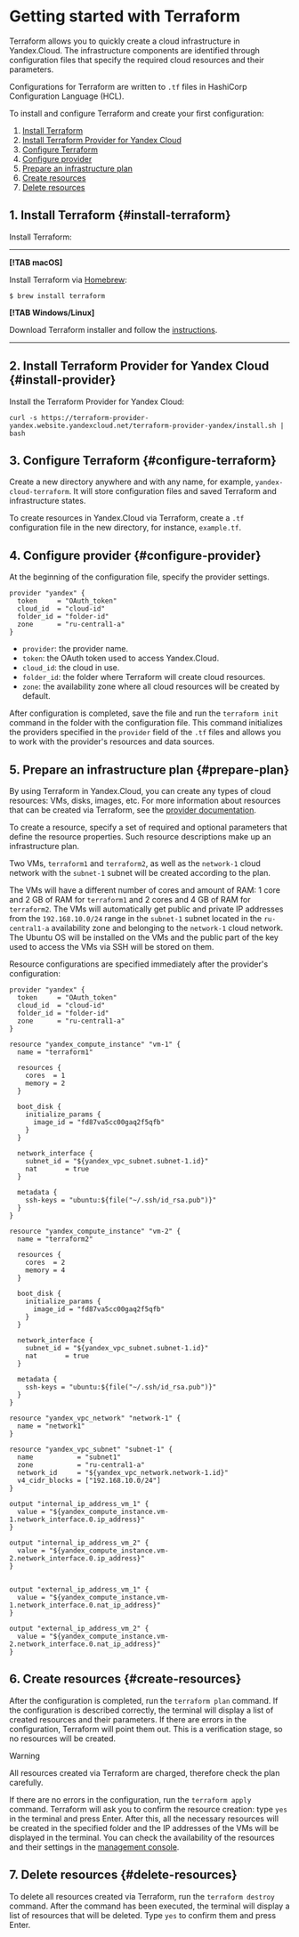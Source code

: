 # Getting started with Terraform

Terraform allows you to quickly create a cloud infrastructure in Yandex.Cloud. The infrastructure components are identified through configuration files that specify the required cloud resources and their parameters.

Configurations for Terraform are written to `.tf` files in HashiCorp Configuration Language (HCL).

To install and configure Terraform and create your first configuration:

1. [Install Terraform](#install-terraform)
1. [Install Terraform Provider for Yandex Cloud](#install-provider)
1. [Configure Terraform ](#configure-terraform)
1. [Configure provider](#configure-provider)
1. [Prepare an infrastructure plan](#prepare-plan)
1. [Create resources](#create-resources)
1. [Delete resources](#delete-resources)

## 1. Install Terraform {#install-terraform}

Install Terraform:

---

**[!TAB macOS]**

Install Terraform via [Homebrew](https://brew.sh):

```
$ brew install terraform
```

**[!TAB Windows/Linux]**

Download Terraform installer and follow the [instructions](https://www.terraform.io/intro/getting-started/install.html).

---

## 2. Install Terraform Provider for Yandex Cloud {#install-provider}

Install the Terraform Provider for Yandex Cloud:

```
curl -s https://terraform-provider-yandex.website.yandexcloud.net/terraform-provider-yandex/install.sh | bash
```

## 3. Configure Terraform {#configure-terraform}

Create a new directory anywhere and with any name, for example, `yandex-cloud-terraform`. It will store configuration files and saved Terraform and infrastructure states.

To create resources in Yandex.Cloud via Terraform, create a `.tf` configuration file in the new directory, for instance, `example.tf`.

## 4. Configure provider {#configure-provider}

At the beginning of the configuration file, specify the provider settings.

~~~
provider "yandex" {
  token     = "OAuth_token"
  cloud_id  = "cloud-id"
  folder_id = "folder-id"
  zone      = "ru-central1-a"
}
~~~

* `provider`: the provider name.
* `token`: the OAuth token used to access Yandex.Cloud.
* `cloud_id`: the cloud in use.
* `folder_id`: the folder where Terraform will create cloud resources.
* `zone`: the availability zone where all cloud resources will be created by default.

After configuration is completed, save the file and run the `terraform init` command in the folder with the configuration file. This command initializes the providers specified in the `provider` field of the `.tf` files and allows you to work with the provider's resources and data sources.

## 5. Prepare an infrastructure plan {#prepare-plan}

By using Terraform in Yandex.Cloud, you can create any types of cloud resources: VMs, disks, images, etc. For more information about resources that can be created via Terraform, see the [provider documentation](https://www.terraform.io/docs/providers/yandex/index.html).

To create a resource, specify a set of required and optional parameters that define the resource properties. Such resource descriptions make up an infrastructure plan.

Two VMs, `terraform1` and `terraform2`, as well as the `network-1` cloud network with the `subnet-1` subnet will be created according to the plan.

The VMs will have a different number of cores and amount of RAM: 1 core and 2 GB of RAM for `terraform1` and 2 cores and 4 GB of RAM for `terraform2`. The VMs will automatically get public and private IP addresses from the `192.168.10.0/24` range in the `subnet-1` subnet located in the `ru-central1-a` availability zone and belonging to the `network-1` cloud network. The Ubuntu OS will be installed on the VMs and the public part of the key used to access the VMs via SSH will be stored on them.

Resource configurations are specified immediately after the provider's configuration:

~~~
provider "yandex" {
  token     = "OAuth_token"
  cloud_id  = "cloud-id"
  folder_id = "folder-id"
  zone      = "ru-central1-a"
}

resource "yandex_compute_instance" "vm-1" {
  name = "terraform1"

  resources {
    cores  = 1
    memory = 2
  }

  boot_disk {
    initialize_params {
      image_id = "fd87va5cc00gaq2f5qfb"
    }
  }

  network_interface {
    subnet_id = "${yandex_vpc_subnet.subnet-1.id}"
    nat       = true
  }

  metadata {
    ssh-keys = "ubuntu:${file("~/.ssh/id_rsa.pub")}"
  }
}

resource "yandex_compute_instance" "vm-2" {
  name = "terraform2"

  resources {
    cores  = 2
    memory = 4
  }

  boot_disk {
    initialize_params {
      image_id = "fd87va5cc00gaq2f5qfb"
    }
  }

  network_interface {
    subnet_id = "${yandex_vpc_subnet.subnet-1.id}"
    nat       = true
  }

  metadata {
    ssh-keys = "ubuntu:${file("~/.ssh/id_rsa.pub")}"
  }
}

resource "yandex_vpc_network" "network-1" {
  name = "network1"
}

resource "yandex_vpc_subnet" "subnet-1" {
  name           = "subnet1"
  zone           = "ru-central1-a"
  network_id     = "${yandex_vpc_network.network-1.id}"
  v4_cidr_blocks = ["192.168.10.0/24"]
}

output "internal_ip_address_vm_1" {
  value = "${yandex_compute_instance.vm-1.network_interface.0.ip_address}"
}

output "internal_ip_address_vm_2" {
  value = "${yandex_compute_instance.vm-2.network_interface.0.ip_address}"
}


output "external_ip_address_vm_1" {
  value = "${yandex_compute_instance.vm-1.network_interface.0.nat_ip_address}"
}

output "external_ip_address_vm_2" {
  value = "${yandex_compute_instance.vm-2.network_interface.0.nat_ip_address}"
}
~~~

## 6. Create resources {#create-resources}

After the configuration is completed, run the `terraform plan` command. If the configuration is described correctly, the terminal will display a list of created resources and their parameters. If there are errors in the configuration, Terraform will point them out. This is a verification stage, so no resources will be created.

> [!WARNING]
>
>All resources created via Terraform are charged, therefore check the plan carefully.
>

If there are no errors in the configuration, run the `terraform apply` command. Terraform will ask you to confirm the resource creation: type `yes` in the terminal and press Enter. After this, all the necessary resources will be created in the specified folder and the IP addresses of the VMs will be displayed in the terminal. You can check the availability of the resources and their settings in the [management console](https://console.cloud.yandex.ru).

## 7. Delete resources {#delete-resources}

To delete all resources created via Terraform, run the `terraform destroy` command. After the command has been executed, the terminal will display a list of resources that will be deleted. Type `yes` to confirm them and press Enter.

